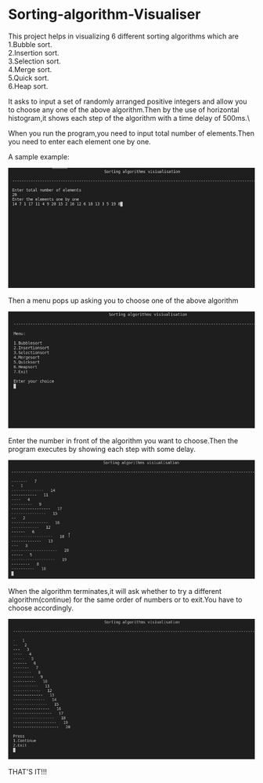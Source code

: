 # Sorting-algorithm-Visualiser

This project helps in visualizing 6 different sorting algorithms which are\
1.Bubble sort.\
2.Insertion sort.\
3.Selection sort.\
4.Merge sort.\
5.Quick sort.\
6.Heap sort.

It asks to input a set of randomly arranged positive integers and allow you to choose any one of the above algorithm.Then by the use of horizontal histogram,it shows each step of the algorithm with a time delay of 500ms.\

When you run the program,you need to input total number of elements.Then you need to enter each element one by one.

A sample example:

![](Images/sti2.png)


Then a menu pops up asking you to choose one of the above algorithm

![](Images/sti3.png)

Enter the number in front of the algorithm you want to choose.Then the program executes by showing each step with some delay.

![](Images/Sortinggif.gif)

When the algorithm terminates,it will ask whether to try a different algorithm(continue) for the same order of numbers or to exit.You have to choose accordingly.

![](Images/sti4.png)

THAT'S IT!!!
